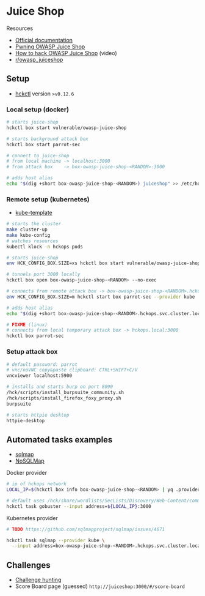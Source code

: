 # Juice Shop

Resources

* [Official documentation](https://owasp.org/www-project-juice-shop)
* [Pwning OWASP Juice Shop](https://pwning.owasp-juice.shop)
* [How to hack OWASP Juice Shop](https://www.youtube.com/playlist?list=PL8j1j35M7wtKXpTBE6V1RlN_pBZ4StKZw) (video)
* [r/owasp_juiceshop](https://www.reddit.com/r/owasp_juiceshop)

## Setup

* [hckctl](https://github.com/hckops/hckctl) version `>v0.12.6`

### Local setup (docker)

```bash
# starts juice-shop
hckctl box start vulnerable/owasp-juice-shop

# starts background attack box
hckctl box start parrot-sec

# connect to juice-shop
# from local machine -> localhost:3000
# from attack box    -> box-owasp-juice-shop-<RANDOM>:3000

# adds host alias
echo "$(dig +short box-owasp-juice-shop-<RANDOM>) juiceshop" >> /etc/hosts
```

### Remote setup (kubernetes)

* [kube-template](https://github.com/hckops/kube-template)

```bash
# starts the cluster
make cluster-up
make kube-config
# watches resources
kubectl klock -n hckops pods

# starts juice-shop
env HCK_CONFIG_BOX.SIZE=xs hckctl box start vulnerable/owasp-juice-shop --provider kube

# tunnels port 3000 locally
hckctl box open box-owasp-juice-shop-<RANDOM> --no-exec

# connects from remote attack box -> box-owasp-juice-shop-<RANDOM>.hckops.svc.cluster.local:3000
env HCK_CONFIG_BOX.SIZE=m hckctl start box parrot-sec --provider kube

# adds host alias
echo "$(dig +short box-owasp-juice-shop-<RANDOM>.hckops.svc.cluster.local) juiceshop" >> /etc/hosts

# FIXME (linux)
# connects from local temporary attack box -> hckops.local:3000
hckctl box parrot-sec
```

### Setup attack box

```bash
# default password: parrot
# vnc/noVNC copy&paste clipboard: CTRL+SHIFT+C/V
vncviewer localhost:5900

# installs and starts burp on port 8090
/hck/scripts/install_burpsuite_community.sh
/hck/scripts/install_firefox_foxy_proxy.sh
burpsuite

# starts httpie desktop
httpie-desktop
```

## Automated tasks examples

* [sqlmap](https://github.com/sqlmapproject/sqlmap)
* [NoSQLMap](https://github.com/codingo/NoSQLMap)

Docker provider
```bash
# ip of hckops network
LOCAL_IP=$(hckctl box info box-owasp-juice-shop-<RANDOM> | yq .provider.docker.ip)

# default uses /hck/share/wordlists/SecLists/Discovery/Web-Content/common.txt
hckctl task gobuster --input address=${LOCAL_IP}:3000
```

Kubernetes provider
```bash
# TODO https://github.com/sqlmapproject/sqlmap/issues/4671

hckctl task sqlmap --provider kube \
  --input address=box-owasp-juice-shop-<RANDOM>.hckops.svc.cluster.local:3000
```

## Challenges

* [Challenge hunting](https://help.owasp-juice.shop/part2)
* Score Board page (guessed) `http://juiceshop:3000/#/score-board`

<!--

# register user
curl -sS http://juiceshop:3000/api/Users/ -H 'Content-Type: application/json' --data-raw $'{"email":"a@a.com","password":"12345","passwordRepeat":"12345","securityQuestion":{"id":3,"question":"Mother\'s birth date? (MM/DD/YY)","createdAt":"2023-11-07T08:41:38.130Z","updatedAt":"2023-11-07T08:41:38.130Z"},"securityAnswer":"000000"}' | jq

# missing or skipped challenges
* Injection > SSTi
* Sensitive Data Exposure > NFT Takeover
* XML External Entities (XXE) https://owasp.org/www-community/vulnerabilities/XML_External_Entity_(XXE)_Processing

-->
